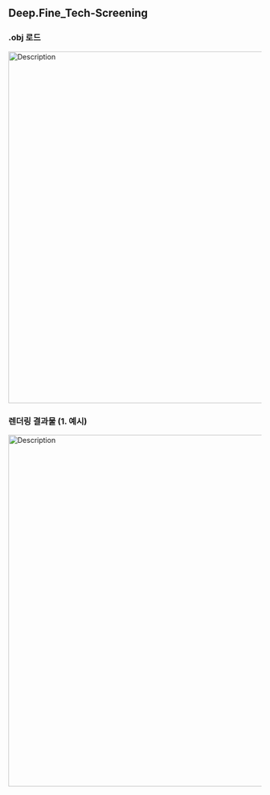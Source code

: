 ## Deep.Fine_Tech-Screening

### .obj 로드
<img src="https://github.com/richrookie/Deep.Fine_assignment/assets/83854046/5f46dabf-bf72-4864-8508-9e49c30a0635" alt="Description" width="700" />

<br>

### 렌더링 결과물 (1. 예시)
<img src="https://github.com/richrookie/Deep.Fine_assignment/assets/83854046/0b5660a2-3c97-4241-b7de-f1c6d2a21e05" alt="Description" width="700" />


